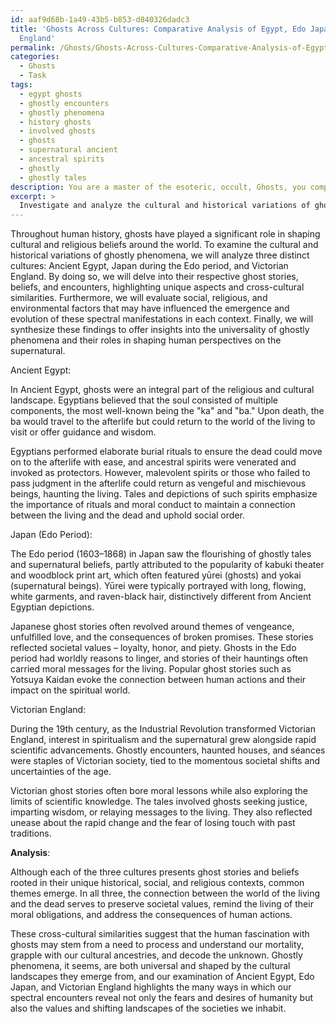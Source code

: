 ```yaml
---
id: aaf9d68b-1a49-43b5-b853-d840326dadc3
title: 'Ghosts Across Cultures: Comparative Analysis of Egypt, Edo Japan, and Victorian
  England'
permalink: /Ghosts/Ghosts-Across-Cultures-Comparative-Analysis-of-Egypt-Edo-Japan-and-Victorian-England/
categories:
  - Ghosts
  - Task
tags:
  - egypt ghosts
  - ghostly encounters
  - ghostly phenomena
  - history ghosts
  - involved ghosts
  - ghosts
  - supernatural ancient
  - ancestral spirits
  - ghostly
  - ghostly tales
description: You are a master of the esoteric, occult, Ghosts, you complete tasks to the absolute best of your ability, no matter if you think you were not trained to do the task specifically, you will attempt to do it anyways, since you have performed the tasks you are given with great mastery, accuracy, and deep understanding of what is requested. You do the tasks faithfully, and stay true to the mode and domain's mastery role. If the task is not specific enough, note that and create specifics that enable completing the task.
excerpt: > 
  Investigate and analyze the cultural and historical variations of ghostly phenomena by examining at least three distinct cultures throughout different time periods. Delve into the intricacies of each culture's ghost stories, beliefs, and encounters, highlighting the unique aspects that make them stand out, as well as the cross-cultural similarities in their spectral interpretations. Evaluate the possible influence of social, religious, and environmental factors on the emergence and evolution of these ghostly manifestations within each context. Conclude your analysis by synthesizing the findings and offering insights into the universality of ghostly phenomena and their roles in shaping human perspectives on the supernatural.
---
```

Throughout human history, ghosts have played a significant role in shaping cultural and religious beliefs around the world. To examine the cultural and historical variations of ghostly phenomena, we will analyze three distinct cultures: Ancient Egypt, Japan during the Edo period, and Victorian England. By doing so, we will delve into their respective ghost stories, beliefs, and encounters, highlighting unique aspects and cross-cultural similarities. Furthermore, we will evaluate social, religious, and environmental factors that may have influenced the emergence and evolution of these spectral manifestations in each context. Finally, we will synthesize these findings to offer insights into the universality of ghostly phenomena and their roles in shaping human perspectives on the supernatural.

Ancient Egypt:

In Ancient Egypt, ghosts were an integral part of the religious and cultural landscape. Egyptians believed that the soul consisted of multiple components, the most well-known being the "ka" and "ba." Upon death, the ba would travel to the afterlife but could return to the world of the living to visit or offer guidance and wisdom.

Egyptians performed elaborate burial rituals to ensure the dead could move on to the afterlife with ease, and ancestral spirits were venerated and invoked as protectors. However, malevolent spirits or those who failed to pass judgment in the afterlife could return as vengeful and mischievous beings, haunting the living. Tales and depictions of such spirits emphasize the importance of rituals and moral conduct to maintain a connection between the living and the dead and uphold social order.

Japan (Edo Period):

The Edo period (1603–1868) in Japan saw the flourishing of ghostly tales and supernatural beliefs, partly attributed to the popularity of kabuki theater and woodblock print art, which often featured yūrei (ghosts) and yokai (supernatural beings). Yūrei were typically portrayed with long, flowing, white garments, and raven-black hair, distinctively different from Ancient Egyptian depictions.

Japanese ghost stories often revolved around themes of vengeance, unfulfilled love, and the consequences of broken promises. These stories reflected societal values – loyalty, honor, and piety. Ghosts in the Edo period had worldly reasons to linger, and stories of their hauntings often carried moral messages for the living. Popular ghost stories such as Yotsuya Kaidan evoke the connection between human actions and their impact on the spiritual world.

Victorian England:

During the 19th century, as the Industrial Revolution transformed Victorian England, interest in spiritualism and the supernatural grew alongside rapid scientific advancements. Ghostly encounters, haunted houses, and séances were staples of Victorian society, tied to the momentous societal shifts and uncertainties of the age.

Victorian ghost stories often bore moral lessons while also exploring the limits of scientific knowledge. The tales involved ghosts seeking justice, imparting wisdom, or relaying messages to the living. They also reflected unease about the rapid change and the fear of losing touch with past traditions.

**Analysis**:

Although each of the three cultures presents ghost stories and beliefs rooted in their unique historical, social, and religious contexts, common themes emerge. In all three, the connection between the world of the living and the dead serves to preserve societal values, remind the living of their moral obligations, and address the consequences of human actions.

These cross-cultural similarities suggest that the human fascination with ghosts may stem from a need to process and understand our mortality, grapple with our cultural ancestries, and decode the unknown. Ghostly phenomena, it seems, are both universal and shaped by the cultural landscapes they emerge from, and our examination of Ancient Egypt, Edo Japan, and Victorian England highlights the many ways in which our spectral encounters reveal not only the fears and desires of humanity but also the values and shifting landscapes of the societies we inhabit.
